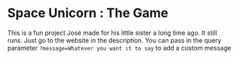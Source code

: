 # Space Unicorn : The Game

This is a fun project José made for his little sister a long time ago. It still runs. Just go to the website in the description. You can pass in the query parameter `?message=Whatever you want it to say` to add a custom message
